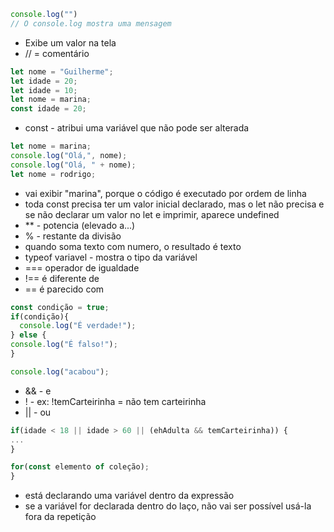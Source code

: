 ```javascript 
console.log("")
// O console.log mostra uma mensagem
```
- Exibe um valor na tela
- // = comentário

```javascript 
let nome = "Guilherme";
let idade = 20;
let idade = 10;
let nome = marina;
const idade = 20;
```
- const - atribui uma variável que não pode ser alterada
```javascript 
let nome = marina;
console.log("Olá,", nome);
console.log("Olá, " + nome);
let nome = rodrigo;
```
- vai exibir "marina", porque o código é executado por ordem de linha
- toda const precisa ter um valor inicial declarado, mas o let não precisa e se não declarar um valor no let e imprimir, aparece undefined
- ** - potencia (elevado a...)
- % - restante da divisão
- quando soma texto com numero, o resultado é texto
- typeof variavel - mostra o tipo da variável
- === operador de igualdade
- !== é diferente de
- == é parecido com
```javascript 
const condição = true;
if(condição){
  console.log("É verdade!");
} else {
console.log("É falso!");
}

console.log("acabou");
```
- && - e
- ! - ex: !temCarteirinha = não tem carteirinha
- || - ou

```javascript 
if(idade < 18 || idade > 60 || (ehAdulta && temCarteirinha)) {
...
}
```
```javascript 
for(const elemento of coleção);
}
```
- está declarando uma variável dentro da expressão
- se a variável for declarada dentro do laço, não vai ser possível usá-la fora da repetição
